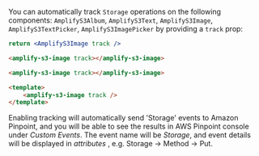 You can automatically track `Storage` operations on the following components: `AmplifyS3Album`, `AmplifyS3Text`, `AmplifyS3Image`, `AmplifyS3TextPicker`, `AmplifyS3ImagePicker` by providing a `track` prop:

<docs-filter framework="react">

```jsx
return <AmplifyS3Image track />
```
</docs-filter>

<docs-filter framework="angular">

```html
<amplify-s3-image track></amplify-s3-image>
```
</docs-filter>

<docs-filter framework="ionic">

```html
<amplify-s3-image track></amplify-s3-image>
```
</docs-filter>

<docs-filter framework="vue">

```html
<template>
    <amplify-s3-image track />
</template>
```
</docs-filter>

Enabling tracking will automatically send 'Storage' events to Amazon Pinpoint, and you will be able to see the results in AWS Pinpoint console under *Custom Events*. The event name will be *Storage*, and event details will be displayed in *attributes* , e.g. Storage -> Method -> Put.

